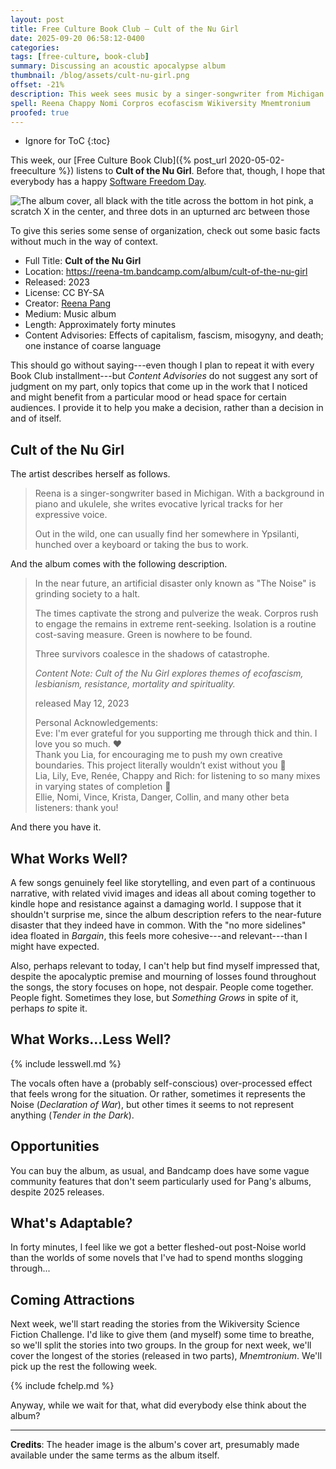 ```yaml
---
layout: post
title: Free Culture Book Club — Cult of the Nu Girl
date: 2025-09-20 06:58:12-0400
categories:
tags: [free-culture, book-club]
summary: Discussing an acoustic apocalypse album
thumbnail: /blog/assets/cult-nu-girl.png
offset: -21%
description: This week sees music by a singer-songwriter from Michigan.
spell: Reena Chappy Nomi Corpros ecofascism Wikiversity Mnemtronium
proofed: true
---
```


* Ignore for ToC
{:toc}

This week, our [Free Culture Book Club]({% post_url 2020-05-02-freeculture %}) listens to **Cult of the Nu Girl**.  Before that, though, I hope that everybody has a happy [Software Freedom Day](https://digitalfreedoms.org/en/sfd).

![The album cover, all black with the title across the bottom in hot pink, a scratch X in the center, and three dots in an upturned arc between those](/blog/assets/cult-nu-girl.png "We've seen worse, certainly...")

To give this series some sense of organization, check out some basic facts without much in the way of context.

 * Full Title:  **Cult of the Nu Girl**
 * Location:  <https://reena-tm.bandcamp.com/album/cult-of-the-nu-girl>
 * Released:  2023
 * License:  CC BY-SA
 * Creator:  [Reena Pang](https://reena-tm.bandcamp.com/)
 * Medium:  Music album
 * Length:  Approximately forty minutes
 * Content Advisories:  Effects of capitalism, fascism, misogyny, and death; one instance of coarse language

This should go without saying---even though I plan to repeat it with every Book Club installment---but *Content Advisories* do not suggest any sort of judgment on my part, only topics that come up in the work that I noticed and might benefit from a particular mood or head space for certain audiences.  I provide it to help you make a decision, rather than a decision in and of itself.

## Cult of the Nu Girl

The artist describes herself as follows.

> Reena is a singer-songwriter based in Michigan. With a background in piano and ukulele, she writes evocative lyrical tracks for her expressive voice.
>
> Out in the wild, one can usually find her somewhere in Ypsilanti, hunched over a keyboard or taking the bus to work.

And the album comes with the following description.

> In the near future, an artificial disaster only known as "The Noise" is grinding society to a halt.
>
> The times captivate the strong and pulverize the weak. Corpros rush to engage the remains in extreme rent-seeking. Isolation is a routine cost-saving measure. Green is nowhere to be found.
>
> Three survivors coalesce in the shadows of catastrophe.
>
> *Content Note: Cult of the Nu Girl explores themes of ecofascism, lesbianism, resistance, mortality and spirituality.*
>
> released May 12, 2023
>
> Personal Acknowledgements:  
> Eve: I'm ever grateful for you supporting me through thick and thin. I love you so much. ♥️  
> Thank you Lia, for encouraging me to push my own creative boundaries. This project literally wouldn’t exist without you 💖  
> Lia, Lily, Eve, Renée, Chappy and Rich: for listening to so many mixes in varying states of completion 💙  
> Ellie, Nomi, Vince, Krista, Danger, Collin, and many other beta listeners: thank you!

And there you have it.

## What Works Well?

A few songs genuinely feel like storytelling, and even part of a continuous narrative, with related vivid images and ideas all about coming together to kindle hope and resistance against a damaging world.  I suppose that it shouldn't surprise me, since the album description refers to the near-future disaster that they indeed have in common.  With the "no more sidelines" idea floated in *Bargain*, this feels more cohesive---and relevant---than I might have expected.

Also, perhaps relevant to today, I can't help but find myself impressed that, despite the apocalyptic premise and mourning of losses found throughout the songs, the story focuses on hope, not despair.  People come together.  People fight.  Sometimes they lose, but *Something Grows* in spite of it, perhaps *to* spite it.

## What Works...Less Well?

{% include lesswell.md %}

The vocals often have a (probably self-conscious) over-processed effect that feels wrong for the situation.  Or rather, sometimes it represents the Noise (*Declaration of War*), but other times it seems to not represent anything (*Tender in the Dark*).

## Opportunities

You can buy the album, as usual, and Bandcamp does have some vague community features that don't seem particularly used for Pang's albums, despite 2025 releases.

## What's Adaptable?

In forty minutes, I feel like we got a better fleshed-out post-Noise world than the worlds of some novels that I've had to spend months slogging through...

## Coming Attractions

Next week, we'll start reading the stories from the Wikiversity Science Fiction Challenge.  I'd like to give them (and myself) some time to breathe, so we'll split the stories into two groups.  In the group for next week, we'll cover the longest of the stories (released in two parts), *Mnemtronium*.  We'll pick up the rest the following week.

{% include fchelp.md %}

Anyway, while we wait for that, what did everybody else think about the album?

* * *

**Credits**:  The header image is the album's cover art, presumably made available under the same terms as the album itself.
